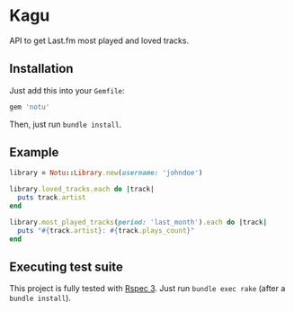 # Kagu

API to get Last.fm most played and loved tracks.

## Installation

Just add this into your `Gemfile`:

```ruby
gem 'notu'
```

Then, just run `bundle install`.

## Example

```ruby
library = Notu::Library.new(username: 'johndoe')

library.loved_tracks.each do |track|
  puts track.artist
end

library.most_played_tracks(period: 'last_month').each do |track|
  puts "#{track.artist}: #{track.plays_count}"
end
```

## Executing test suite

This project is fully tested with [Rspec 3](http://github.com/rspec/rspec).
Just run `bundle exec rake` (after a `bundle install`).
